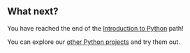 ## What next?

You have reached the end of the [Introduction to Python](https://projects.raspberrypi.org/en/pathways/python-intro) path!

You can explore our [other Python projects](https://projects.raspberrypi.org/en/projects?software%5B%5D=python) and try them out.
